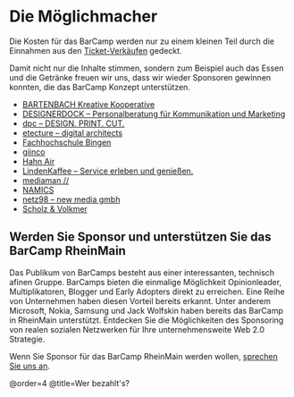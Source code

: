 # Die Möglichmacher

Die Kosten für das BarCamp werden nur zu einem kleinen Teil durch die Einnahmen aus den [Ticket-Verkäufen](/p/Tickets) gedeckt.

Damit nicht nur die Inhalte stimmen, sondern zum Beispiel auch das Essen und die Getränke freuen wir uns, dass wir 
wieder Sponsoren gewinnen konnten, die das BarCamp Konzept unterstützen.

 * [BARTENBACH Kreative Kooperative](http://www.bartenbach.de/)
 * [DESIGNERDOCK – Personalberatung für Kommunikation und Marketing](http://www.designerdock.de/ueber-uns/unsere-vorteile)
 * [dpc – DESIGN. PRINT. CUT.](http://www.design-print-cut.de/)
 * [etecture – digital architects](http://www.etecture.de/)
 * [Fachhochschule Bingen](https://www.fh-bingen.de/)
 * [giinco](http://www.giinco.de/)
 * [Hahn Air](https://www.hahnair.com/)
 * [LindenKaffee – Service erleben und genießen.](http://www.lindenkaffee.com/)
 * [mediaman //](http://mediaman.com/)
 * [NAMICS](http://www.namics.com/)
 * [netz98 – new media gmbh](http://www.netz98.de/)
 * [Scholz & Volkmer](http://www.s-v.de/)

## Werden Sie Sponsor und unterstützen Sie das BarCamp RheinMain

Das Publikum von BarCamps besteht aus einer interessanten, technisch afinen Gruppe. BarCamps bieten die einmalige Möglichkeit Opinionleader, Multiplikatoren, Blogger und Early Adopters direkt zu erreichen. Eine Reihe von Unternehmen haben diesen Vorteil bereits erkannt. Unter anderem Microsoft, Nokia, Samsung und Jack Wolfskin haben bereits das BarCamp in RheinMain unterstützt.
Entdecken Sie die Möglichkeiten des Sponsoring von realen sozialen Netzwerken für Ihre unternehmensweite Web 2.0 Strategie.

Wenn Sie Sponsor für das BarCamp RheinMain werden wollen, [sprechen Sie uns an](/p/Kontakt/Index).

@order=4
@title=Wer bezahlt's?
